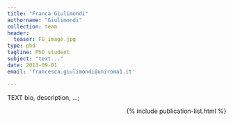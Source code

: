 ```yaml
---
title: "Franca Giulimondi"
authorname: "Giulimondi"
collection: team
header: 
  teaser: FG_image.jpg
type: phd
tagline: PhD student
subject: "text..."
date: 2013-09-01
email: 'francesca.giulimondi@uniroma1.it'

---
```


<p align= "justify">

TEXT bio, description, ...; <br>

<div style="text-align: right"> 

{% include publication-list.html %}
